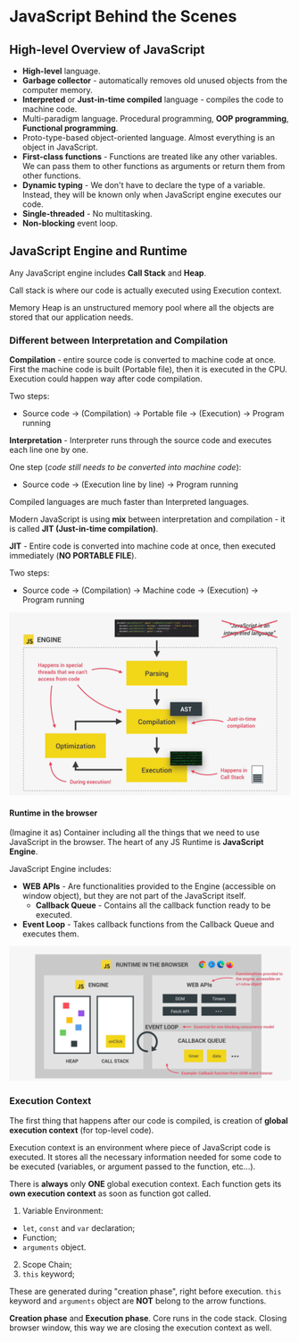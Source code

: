 # JavaScript Behind the Scenes

## High-level Overview of JavaScript

- **High-level** language.
- **Garbage collector** - automatically removes old unused objects from the computer memory.
- **Interpreted** or **Just-in-time compiled** language - compiles the code to machine code.
- Multi-paradigm language. Procedural programming, **OOP programming**, **Functional programming**.
- Proto-type-based object-oriented language. Almost everything is an object in JavaScript.
- **First-class functions** - Functions are treated like any other variables. We can pass them to other functions as arguments or return them from other functions.
- **Dynamic typing** - We don't have to declare the type of a variable. Instead, they will be known only when JavaScript engine executes our code.
- **Single-threaded** - No multitasking.
- **Non-blocking** event loop.

## JavaScript Engine and Runtime

Any JavaScript engine includes **Call Stack** and **Heap**.

Call stack is where our code is actually executed using Execution context.

Memory Heap is an unstructured memory pool where all the objects are stored that our application needs.

### Different between Interpretation and Compilation

**Compilation** - entire source code is converted to machine code at once.
First the machine code is built (Portable file), then it is executed in the CPU. 
Execution could happen way after code compilation.

Two steps:
* Source code → (Compilation) → Portable file → (Execution) → Program running

**Interpretation** - Interpreter runs through the source code and executes each line one by one.

One step (_code still needs to be converted into machine code_):
* Source code → (Execution line by line) → Program running

Compiled languages are much faster than Interpreted languages.

Modern JavaScript is using **mix** between interpretation and compilation - it is called **JIT (Just-in-time compilation)**.

**JIT** - Entire code is converted into machine code at once, then executed immediately (**NO PORTABLE FILE**).

Two steps:
* Source code → (Compilation) → Machine code → (Execution) → Program running

![screen-01.png](screen-01.png)

#### Runtime in the browser

(Imagine it as) Container including all the things that we need to use JavaScript in the browser. The heart of any JS Runtime is **JavaScript Engine**.

JavaScript Engine includes:

- **WEB APIs** - Are functionalities provided to the Engine (accessible on window object), but they are not part of the JavaScript itself.    
  - **Callback Queue** - Contains all the callback function ready to be executed.
- **Event Loop** - Takes callback functions from the Callback Queue and executes them.

![screen-02.png](screen-02.png)

### Execution Context

The first thing that happens after our code is compiled, is creation of **global execution context** (for top-level code).

Execution context is an environment where piece of JavaScript code is executed. It stores all the necessary information needed for some code to be executed (variables, or argument passed to the function, etc...).

There is **always** only **ONE** global execution context. Each function gets its **own execution context** as soon as function got called.

1. Variable Environment:
- `let`, `const` and `var` declaration;
- Function;
- `arguments` object.
2. Scope Chain;
3. `this` keyword;

These are generated during "creation phase", right before execution. `this` keyword and `arguments` object are **NOT** belong to the arrow functions.

**Creation phase** and **Execution phase**. Core runs in the code stack.
Closing browser window, this way we are closing the execution context as well.